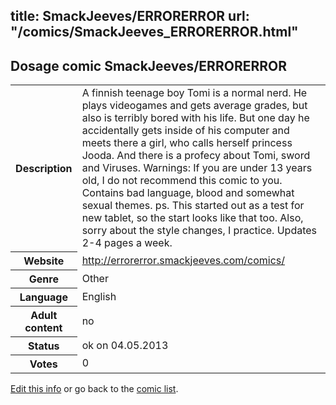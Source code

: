 title: SmackJeeves/ERRORERROR
url: "/comics/SmackJeeves_ERRORERROR.html"
---
Dosage comic SmackJeeves/ERRORERROR
-----------------------------------------

<p id="msg"></p>
<script type="text/javascript">
if (window.location.search === '?edit_info_mail=sent_ok') {
  var elem = document.getElementById("msg");
  elem.innerHTML = 'Edited information sucessfully sent for review, which is usually done daily. Thanks!';
  elem.className = 'ok';
}
</script>
<table class="comicinfo">
<tr>
<th>Description</th><td>A finnish teenage boy Tomi is a normal nerd. He plays videogames and gets average grades, but also is terribly bored with his life. But one day he accidentally gets inside of his computer and meets there a girl, who calls herself princess Jooda. And there is a profecy about Tomi, sword and Viruses. Warnings: If you are under 13 years old, I do not recommend this comic to you. Contains bad language, blood and somewhat sexual themes. ps. This started out as a test for new tablet, so the start looks like that too. Also, sorry about the style changes, I practice. Updates 2-4 pages a week.</td>
</tr>
<tr>
<th>Website</th><td><a href="http://errorerror.smackjeeves.com/comics/">http://errorerror.smackjeeves.com/comics/</a></td>
</tr>
<tr>
<th>Genre</th><td>Other</td>
</tr>
<tr>
<th>Language</th><td>English</td>
</tr>
<tr>
<th>Adult content</th><td>no</td>
</tr>
<tr>
<th>Status</th><td>ok on 04.05.2013</td>
</tr>
<tr>
<th>Votes</th><td>0</td>
</tr>
</table>

[Edit this info](SmackJeeves_ERRORERROR_edit.html) or go back to the [comic list](../comic-index.html).
